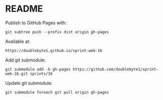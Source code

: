 # README

Publish to GitHub Pages with:

`git subtree push --prefix dist origin gh-pages`

Available at:

`https://doublebyte1.github.io/sprint-web-16`


Add git submodule:

`git submodule add -b gh-pages https://github.com/doublebyte1/sprint-web-16.git sprints/16`

Update git submodule:

`git submodule foreach git pull origin gh-pages`

